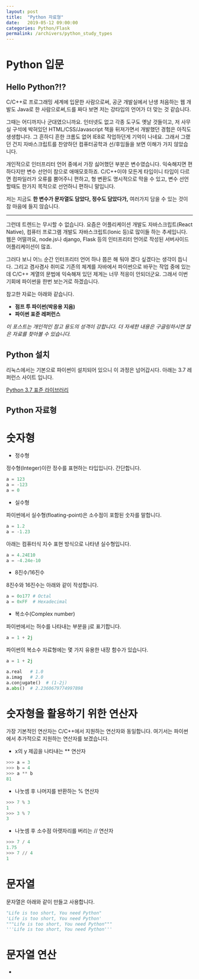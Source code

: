 ```yaml
---
layout: post
title:  "Python 자료형"
date:   2019-05-12 09:00:00
categories: Python/Flask
permalink: /archivers/python_study_types
---
```


# Python 입문

## Hello Python?!?

C/C++로 프로그래밍 세계에 입문한 사람으로써, 공군 개발실에서 난생 처음하는 웹 개발도 Java로 한 사람으로써,드를 짜다 보면 저는 강타입의 언어가 더 맞는 것 같습니다. 

그때는 어디까지나 군대였으니까요. 인터넷도 없고 각종 도구도 옛날 것들이고, 저 사무실 구석에 박혀있던 HTML/CSS/Javascript 책을 뒤져가면서 개발했던 경험은 아직도 생생합니다. 그 흔하디 흔한 크롬도 없어 IE8로 작업하던게 기억이 나네요. 그래서 그랬던 건지 자바스크립트를 찬양하던 컴퓨터공학과 선/후임들을 보면 이해가 가지 않았습니다. 

개인적으로 인터프리터 언어 중에서 가장 싫어했던 부분은 변수였습니다. 익숙해지면 편하다지만 변수 선언이 참으로 애매모호하죠. C/C++이야 모든게 타입이니 타입이 다르면 컴파일러가 오류를 뿜어주니 편하고, 형 변환도 명시적으로 막을 수 있고, 변수 선언할때도 한가지 목적으로 선언하니 편하니 말입니다. 

저는 지금도 **한 변수가 문자열도 담았다, 정수도 담았다가,**  여러가지 담을 수 있는 것이 참 마음에 들지 않습니다. 


-----------

그런데 트렌드는 무시할 수 없습니다. 요즘은 어플리케이션 개발도 자바스크립트(React Native), 컴퓨터 프로그램 개발도 자바스크립트(Ionic 등)로 많이들 하는 추세입니다. 웹은 어떨까요, node.js나 django, Flask 등의 인터프리터 언어로 작성된 서버사이드 어플리케이션이 많죠. 

그러다 보니 어느 순간 인터프리터 언어 하나 쯤은 해 둬야 겠다 싶겠다는 생각이 듭니다. 그리고 겸사겸사 취미로 기존의 체계를 자바에서 파이썬으로 바꾸는 작업 중에 있는데 C/C++ 계열의 문법에 익숙해져 있던 제게는 너무 적응이 안되더군요. 그래서 이번 기회에 파이썬을 한번 보는거로 하겠습니다. 

참고한 자료는 아래와 같습니다.

* **점프 투 파이썬(박응용 지음)**
* **파이썬 표준 레퍼런스**

*이 포스트는 개인적인 참고 용도의 성격이 강합니다. 더 자세한 내용은 구글링하시면 많은 자료를 찾아볼 수 있습니다.*


## Python 설치

리눅스에서는 기본으로 파이썬이 설치되어 있으니 이 과정은 넘어갑시다. 아래는 3.7 레퍼런스 사이트 입니다.

[Python 3.7 표준 라이브러리](https://docs.python.org/ko/3/library/index.html)


## Python 자료형

# 숫자형

- 정수형

정수형(Integer)이란 정수를 표현하는 타입입니다. 간단합니다.

```python
a = 123
a = -123
a = 0
```

- 실수형

파이썬에서 실수형(floating-point)은 소수점이 포함된 숫자를 말합니다. 

```python
a = 1.2
a = -1.23
```

아래는 컴퓨터식 지수 표현 방식으로 나타낸 실수형입니다. 

```python
a = 4.24E10
a = -4.24e-10
```

- 8진수/16진수

8진수와 16진수는 아래와 같이 작성합니다.

```python
a = 0o177 # Octal
a = 0xFF  # Hexadecimal
```

- 복소수(Complex number)

파이썬에서는 허수를 나타내는 부분을 j로 표기합니다.

```python
a = 1 + 2j
```

파이썬의 복소수 자료형에는 몇 가지 유용한 내장 함수가 있습니다. 

```python
a = 1 + 2j

a.real   # 1.0
a.imag   # 2.0
a.conjugate()  # (1-2j)
a.abs()  # 2.2360679774997898
```

# 숫자형을 활용하기 위한 연산자

가장 기본적인 연산자는 C/C++에서 지원하는 연산자와 동일합니다. 여기서는 파이썬에서 추가적으로 지원하는 연산자를 보겠습니다.

- x의 y 제곱을 나타내는 ** 연산자

```python
>>> a = 3
>>> b = 4
>>> a ** b
81
```

- 나눗셈 후 나머지를 반환하는 % 연산자

```python
>>> 7 % 3
1
>>> 3 % 7
3
```

- 나눗셈 후 소수점 아랫자리를 버리는 // 연산자

```python
>>> 7 / 4
1.75
>>> 7 // 4
1
```

# 문자열

문자열은 아래와 같이 만들고 사용합니다.

```python
"Life is too short, You need Python"
'Life is too short, You need Python'
"""Life is too short, You need Python"""
'''Life is too short, You need Python'''
```

# 문자열 연산

- 






